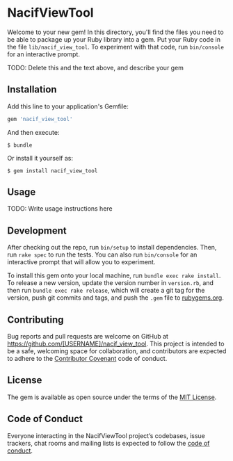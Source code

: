 # NacifViewTool

Welcome to your new gem! In this directory, you'll find the files you need to be able to package up your Ruby library into a gem. Put your Ruby code in the file `lib/nacif_view_tool`. To experiment with that code, run `bin/console` for an interactive prompt.

TODO: Delete this and the text above, and describe your gem

## Installation

Add this line to your application's Gemfile:

```ruby
gem 'nacif_view_tool'
```

And then execute:

    $ bundle

Or install it yourself as:

    $ gem install nacif_view_tool

## Usage

TODO: Write usage instructions here

## Development

After checking out the repo, run `bin/setup` to install dependencies. Then, run `rake spec` to run the tests. You can also run `bin/console` for an interactive prompt that will allow you to experiment.

To install this gem onto your local machine, run `bundle exec rake install`. To release a new version, update the version number in `version.rb`, and then run `bundle exec rake release`, which will create a git tag for the version, push git commits and tags, and push the `.gem` file to [rubygems.org](https://rubygems.org).

## Contributing

Bug reports and pull requests are welcome on GitHub at https://github.com/[USERNAME]/nacif_view_tool. This project is intended to be a safe, welcoming space for collaboration, and contributors are expected to adhere to the [Contributor Covenant](http://contributor-covenant.org) code of conduct.

## License

The gem is available as open source under the terms of the [MIT License](https://opensource.org/licenses/MIT).

## Code of Conduct

Everyone interacting in the NacifViewTool project’s codebases, issue trackers, chat rooms and mailing lists is expected to follow the [code of conduct](https://github.com/[USERNAME]/nacif_view_tool/blob/master/CODE_OF_CONDUCT.md).
